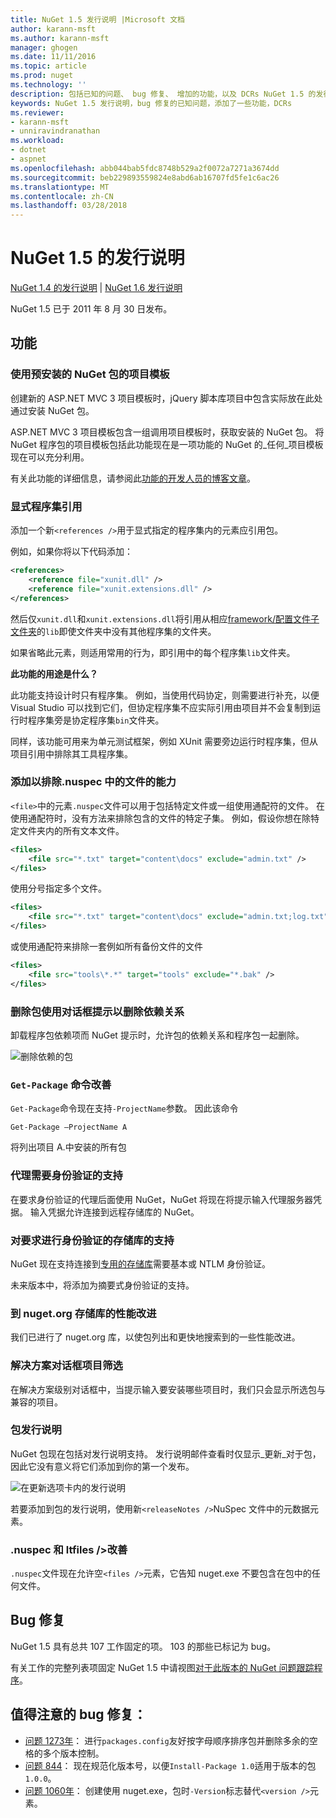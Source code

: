 ```yaml
---
title: NuGet 1.5 发行说明 |Microsoft 文档
author: karann-msft
ms.author: karann-msft
manager: ghogen
ms.date: 11/11/2016
ms.topic: article
ms.prod: nuget
ms.technology: ''
description: 包括已知的问题、 bug 修复、 增加的功能，以及 DCRs NuGet 1.5 的发行说明。
keywords: NuGet 1.5 发行说明，bug 修复的已知问题，添加了一些功能，DCRs
ms.reviewer:
- karann-msft
- unniravindranathan
ms.workload:
- dotnet
- aspnet
ms.openlocfilehash: abb044bab5fdc8748b529a2f0072a7271a3674dd
ms.sourcegitcommit: beb229893559824e8abd6ab16707fd5fe1c6ac26
ms.translationtype: MT
ms.contentlocale: zh-CN
ms.lasthandoff: 03/28/2018
---
```

# <a name="nuget-15-release-notes"></a>NuGet 1.5 的发行说明

[NuGet 1.4 的发行说明](../release-notes/nuget-1.4.md) | [NuGet 1.6 发行说明](../release-notes/nuget-1.6.md)

NuGet 1.5 已于 2011 年 8 月 30 日发布。

## <a name="features"></a>功能

### <a name="project-templates-with-preinstalled-nuget-packages"></a>使用预安装的 NuGet 包的项目模板
创建新的 ASP.NET MVC 3 项目模板时，jQuery 脚本库项目中包含实际放在此处通过安装 NuGet 包。

ASP.NET MVC 3 项目模板包含一组调用项目模板时，获取安装的 NuGet 包。 将 NuGet 程序包的项目模板包括此功能现在是一项功能的 NuGet 的_任何_项目模板现在可以充分利用。

有关此功能的详细信息，请参阅此[功能的开发人员的博客文章](http://blogs.msdn.com/b/marcinon/archive/2011/07/08/project-templates-and-preinstalled-nuget-packages.aspx)。

### <a name="explicit-assembly-references"></a>显式程序集引用

添加一个新`<references />`用于显式指定的程序集内的元素应引用包。

例如，如果你将以下代码添加：

```xml
<references>
    <reference file="xunit.dll" />
    <reference file="xunit.extensions.dll" />
</references>
```

然后仅`xunit.dll`和`xunit.extensions.dll`将引用从相应[framework/配置文件子文件夹](../reference/nuspec.md#explicit-assembly-references)的`lib`即使文件夹中没有其他程序集的文件夹。

如果省略此元素，则适用常用的行为，即引用中的每个程序集`lib`文件夹。

__此功能的用途是什么？__

此功能支持设计时只有程序集。 例如，当使用代码协定，则需要进行补充，以便 Visual Studio 可以找到它们，但协定程序集不应实际引用由项目并不会复制到运行时程序集旁是协定程序集`bin`文件夹。

同样，该功能可用来为单元测试框架，例如 XUnit 需要旁边运行时程序集，但从项目引用中排除其工具程序集。

### <a name="added-ability-to-exclude-files-in-the-nuspec"></a>添加以排除.nuspec 中的文件的能力
`<file>`中的元素`.nuspec`文件可以用于包括特定文件或一组使用通配符的文件。 在使用通配符时，没有方法来排除包含的文件的特定子集。 例如，假设你想在除特定文件夹内的所有文本文件。

```xml
<files>
    <file src="*.txt" target="content\docs" exclude="admin.txt" />
</files>
```

使用分号指定多个文件。

```xml
<files>
    <file src="*.txt" target="content\docs" exclude="admin.txt;log.txt" />
</files>
```

或使用通配符来排除一套例如所有备份文件的文件

```xml
<files>
    <file src="tools\*.*" target="tools" exclude="*.bak" />
</files>
```

### <a name="removing-packages-using-the-dialog-prompts-to-remove-dependencies"></a>删除包使用对话框提示以删除依赖关系
卸载程序包依赖项而 NuGet 提示时，允许包的依赖关系和程序包一起删除。

![删除依赖的包](./media/remove-dependent-packages.png)


### <a name="get-package-command-improvement"></a>`Get-Package` 命令改善
`Get-Package`命令现在支持`-ProjectName`参数。 因此该命令

    Get-Package –ProjectName A

将列出项目 A.中安装的所有包

### <a name="support-for-proxies-that-require-authentication"></a>代理需要身份验证的支持
在要求身份验证的代理后面使用 NuGet，NuGet 将现在将提示输入代理服务器凭据。 输入凭据允许连接到远程存储库的 NuGet。

### <a name="support-for-repositories-that-require-authentication"></a>对要求进行身份验证的存储库的支持
NuGet 现在支持连接到[专用的存储库](../hosting-packages/local-feeds.md)需要基本或 NTLM 身份验证。

未来版本中，将添加为摘要式身份验证的支持。

### <a name="performance-improvements-to-the-nugetorg-repository"></a>到 nuget.org 存储库的性能改进
我们已进行了 nuget.org 库，以使包列出和更快地搜索到的一些性能改进。

### <a name="solution-dialog-project-filtering"></a>解决方案对话框项目筛选
在解决方案级别对话框中，当提示输入要安装哪些项目时，我们只会显示所选包与兼容的项目。

### <a name="package-release-notes"></a>包发行说明
NuGet 包现在包括对发行说明支持。 发行说明邮件查看时仅显示_更新_对于包，因此它没有意义将它们添加到你的第一个发布。

![在更新选项卡内的发行说明](./media/manage-nuget-packages-release-notes.png)

若要添加到包的发行说明，使用新`<releaseNotes />`NuSpec 文件中的元数据元素。

### <a name="nuspec-ltfiles-gt-improvement"></a>.nuspec 和 ltfiles /&gt;改善
`.nuspec`文件现在允许空`<files />`元素，它告知 nuget.exe 不要包含在包中的任何文件。

## <a name="bug-fixes"></a>Bug 修复
NuGet 1.5 具有总共 107 工作固定的项。 103 的那些已标记为 bug。

有关工作的完整列表项固定 NuGet 1.5 中请视图[对于此版本的 NuGet 问题跟踪程序](http://nuget.codeplex.com/workitem/list/advanced?keyword=&status=All&type=All&priority=All&release=NuGet%201.5&assignedTo=All&component=All&sortField=Summary&sortDirection=Descending&page=0)。

## <a name="bug-fixes-worth-noting"></a>值得注意的 bug 修复：

* [问题 1273年](http://nuget.codeplex.com/workitem/1273)： 进行`packages.config`友好按字母顺序排序包并删除多余的空格的多个版本控制。
* [问题 844](http://nuget.codeplex.com/workitem/844)： 现在规范化版本号，以便`Install-Package 1.0`适用于版本的包`1.0.0`。
* [问题 1060年](http://nuget.codeplex.com/workitem/1060)： 创建使用 nuget.exe，包时`-Version`标志替代`<version />`元素。
